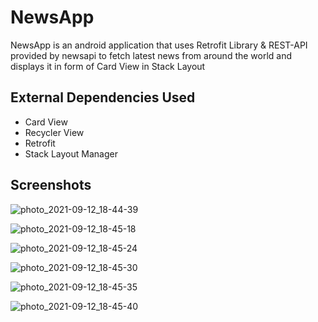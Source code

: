 # NewsApp
NewsApp is an android application that uses Retrofit Library &amp; REST-API provided by newsapi to fetch latest news from around the world and displays it in form of Card View in Stack Layout

## External Dependencies Used

* Card View
* Recycler View
* Retrofit
* Stack Layout Manager

## Screenshots


![photo_2021-09-12_18-44-39](https://user-images.githubusercontent.com/55145996/132989000-7e04d0bf-fc3a-49f0-b9c5-98ea13216da0.jpg)

![photo_2021-09-12_18-45-18](https://user-images.githubusercontent.com/55145996/132989003-c2225d08-1b7c-496f-9422-6f9fb5b0e342.jpg)

![photo_2021-09-12_18-45-24](https://user-images.githubusercontent.com/55145996/132989004-27851a52-4ddb-4792-a854-f059323006fc.jpg)

![photo_2021-09-12_18-45-30](https://user-images.githubusercontent.com/55145996/132989005-eeb8560e-4120-4481-ae8c-3c57c67fd309.jpg)

![photo_2021-09-12_18-45-35](https://user-images.githubusercontent.com/55145996/132989007-15e3a83a-3d5d-4548-bdad-22ccd01ec25c.jpg)

![photo_2021-09-12_18-45-40](https://user-images.githubusercontent.com/55145996/132989009-b6755ef2-517b-4482-8b35-851acfa020c9.jpg)

